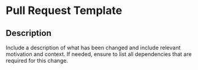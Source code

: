 # Pull Request Template

## Description

Include a description of what has been changed and include relevant motivation and context.
If needed, ensure to list all dependencies that are required for this change.
